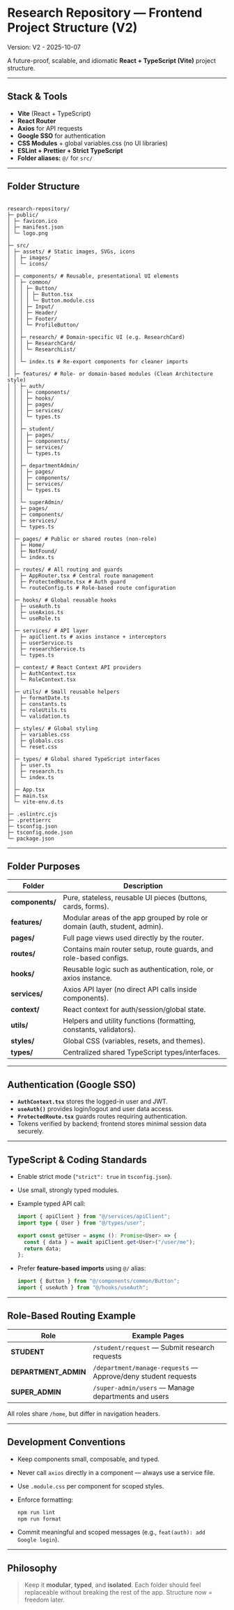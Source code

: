 # Research Repository — Frontend Project Structure (V2)

Version: V2 - 2025-10-07

A future-proof, scalable, and idiomatic **React + TypeScript (Vite)** project structure.

---

## Stack & Tools

- **Vite** (React + TypeScript)
- **React Router**
- **Axios** for API requests
- **Google SSO** for authentication
- **CSS Modules** + global variables.css (no UI libraries)
- **ESLint + Prettier + Strict TypeScript**
- **Folder aliases:** `@/` for `src/`

---

## Folder Structure

```

research-repository/
├─ public/
│ ├─ favicon.ico
│ ├─ manifest.json
│ └─ logo.png
│
├─ src/
│ ├─ assets/ # Static images, SVGs, icons
│ │ ├─ images/
│ │ └─ icons/
│ │
│ ├─ components/ # Reusable, presentational UI elements
│ │ ├─ common/
│ │ │ ├─ Button/
│ │ │ │ ├─ Button.tsx
│ │ │ │ └─ Button.module.css
│ │ │ ├─ Input/
│ │ │ ├─ Header/
│ │ │ ├─ Footer/
│ │ │ └─ ProfileButton/
│ │ │
│ │ ├─ research/ # Domain-specific UI (e.g. ResearchCard)
│ │ │ ├─ ResearchCard/
│ │ │ └─ ResearchList/
│ │ │
│ │ └─ index.ts # Re-export components for cleaner imports
│ │
│ ├─ features/ # Role- or domain-based modules (Clean Architecture style)
│ │ ├─ auth/
│ │ │ ├─ components/
│ │ │ ├─ hooks/
│ │ │ ├─ pages/
│ │ │ ├─ services/
│ │ │ └─ types.ts
│ │ │
│ │ ├─ student/
│ │ │ ├─ pages/
│ │ │ ├─ components/
│ │ │ ├─ services/
│ │ │ └─ types.ts
│ │ │
│ │ ├─ departmentAdmin/
│ │ │ ├─ pages/
│ │ │ ├─ components/
│ │ │ ├─ services/
│ │ │ └─ types.ts
│ │ │
│ │ └─ superAdmin/
│ │ ├─ pages/
│ │ ├─ components/
│ │ ├─ services/
│ │ └─ types.ts
│ │
│ ├─ pages/ # Public or shared routes (non-role)
│ │ ├─ Home/
│ │ ├─ NotFound/
│ │ └─ index.ts
│ │
│ ├─ routes/ # All routing and guards
│ │ ├─ AppRouter.tsx # Central route management
│ │ ├─ ProtectedRoute.tsx # Auth guard
│ │ └─ routeConfig.ts # Role-based route configuration
│ │
│ ├─ hooks/ # Global reusable hooks
│ │ ├─ useAuth.ts
│ │ ├─ useAxios.ts
│ │ └─ useRole.ts
│ │
│ ├─ services/ # API layer
│ │ ├─ apiClient.ts # axios instance + interceptors
│ │ ├─ userService.ts
│ │ ├─ researchService.ts
│ │ └─ types.ts
│ │
│ ├─ context/ # React Context API providers
│ │ ├─ AuthContext.tsx
│ │ └─ RoleContext.tsx
│ │
│ ├─ utils/ # Small reusable helpers
│ │ ├─ formatDate.ts
│ │ ├─ constants.ts
│ │ ├─ roleUtils.ts
│ │ └─ validation.ts
│ │
│ ├─ styles/ # Global styling
│ │ ├─ variables.css
│ │ ├─ globals.css
│ │ └─ reset.css
│ │
│ ├─ types/ # Global shared TypeScript interfaces
│ │ ├─ user.ts
│ │ ├─ research.ts
│ │ └─ index.ts
│ │
│ ├─ App.tsx
│ ├─ main.tsx
│ └─ vite-env.d.ts
│
├─ .eslintrc.cjs
├─ .prettierrc
├─ tsconfig.json
├─ tsconfig.node.json
└─ package.json

```

---

## Folder Purposes

| Folder          | Description                                                                |
| --------------- | -------------------------------------------------------------------------- |
| **components/** | Pure, stateless, reusable UI pieces (buttons, cards, forms).               |
| **features/**   | Modular areas of the app grouped by role or domain (auth, student, admin). |
| **pages/**      | Full page views used directly by the router.                               |
| **routes/**     | Contains main router setup, route guards, and role-based configs.          |
| **hooks/**      | Reusable logic such as authentication, role, or axios instance.            |
| **services/**   | Axios API layer (no direct API calls inside components).                   |
| **context/**    | React context for auth/session/global state.                               |
| **utils/**      | Helpers and utility functions (formatting, constants, validators).         |
| **styles/**     | Global CSS (variables, resets, and themes).                                |
| **types/**      | Centralized shared TypeScript types/interfaces.                            |

---

## Authentication (Google SSO)

- **`AuthContext.tsx`** stores the logged-in user and JWT.
- **`useAuth()`** provides login/logout and user data access.
- **`ProtectedRoute.tsx`** guards routes requiring authentication.
- Tokens verified by backend; frontend stores minimal session data securely.

---

## TypeScript & Coding Standards

- Enable strict mode (`"strict": true` in `tsconfig.json`).
- Use small, strongly typed modules.
- Example typed API call:

  ```ts
  import { apiClient } from "@/services/apiClient";
  import type { User } from "@/types/user";

  export const getUser = async (): Promise<User> => {
    const { data } = await apiClient.get<User>("/user/me");
    return data;
  };
  ```

- Prefer **feature-based imports** using `@/` alias:

  ```ts
  import { Button } from "@/components/common/Button";
  import { useAuth } from "@/hooks/useAuth";
  ```

---

## Role-Based Routing Example

| Role                 | Example Pages                                                 |
| -------------------- | ------------------------------------------------------------- |
| **STUDENT**          | `/student/request` — Submit research requests                 |
| **DEPARTMENT_ADMIN** | `/department/manage-requests` — Approve/deny student requests |
| **SUPER_ADMIN**      | `/super-admin/users` — Manage departments and users           |

All roles share `/home`, but differ in navigation headers.

---

## Development Conventions

- Keep components small, composable, and typed.
- Never call `axios` directly in a component — always use a service file.
- Use `.module.css` per component for scoped styles.
- Enforce formatting:

  ```bash
  npm run lint
  npm run format
  ```

- Commit meaningful and scoped messages (e.g., `feat(auth): add Google login`).

---

## Philosophy

> Keep it **modular**, **typed**, and **isolated**.
> Each folder should feel replaceable without breaking the rest of the app.
> Structure now = freedom later.
